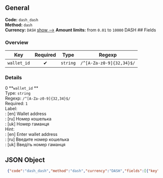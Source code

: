 ## General 
**Code:** `dash_dash`  
**Method:** `dash`  
**Currency:** `DASH` [show -->]() 
**Amount limits:** from `0.01`  to `10000`  DASH ## Fields 
### Overview 
|Key|Required|Type|Regexp| 
|:---:|:---:|:---:|:---:| 
|`wallet_id` |✔ |`string` |`/^[A-Za-z0-9]{32,34}$/` | 
 
### Details 
0 **`wallet_id` **  
Type: `string`  
Regexp: `/^[A-Za-z0-9]{32,34}$/`  
Required: `1`  
Label:  
: [en] Wallet address  
: [ru] Номер кошелька  
: [uk] Номер гаманця  
Hint:  
: [en] Enter wallet address  
: [ru] Введите номер кошелька  
: [uk] Введіть номер гаманця  
## JSON Object 
```json
 {"code":"dash_dash","method":"dash","currency":"DASH","fields":[{"key":"wallet_id","type":"string","label":{"en":"Wallet address","ru":"\u041d\u043e\u043c\u0435\u0440 \u043a\u043e\u0448\u0435\u043b\u044c\u043a\u0430","uk":"\u041d\u043e\u043c\u0435\u0440 \u0433\u0430\u043c\u0430\u043d\u0446\u044f"},"hint":{"en":"Enter wallet address","ru":"\u0412\u0432\u0435\u0434\u0438\u0442\u0435 \u043d\u043e\u043c\u0435\u0440 \u043a\u043e\u0448\u0435\u043b\u044c\u043a\u0430","uk":"\u0412\u0432\u0435\u0434\u0456\u0442\u044c \u043d\u043e\u043c\u0435\u0440 \u0433\u0430\u043c\u0430\u043d\u0446\u044f"},"regexp":"\/^[A-Za-z0-9]{32,34}$\/","required":true,"position":1}],"amount_min":0.01,"amount_max":10000}```  
